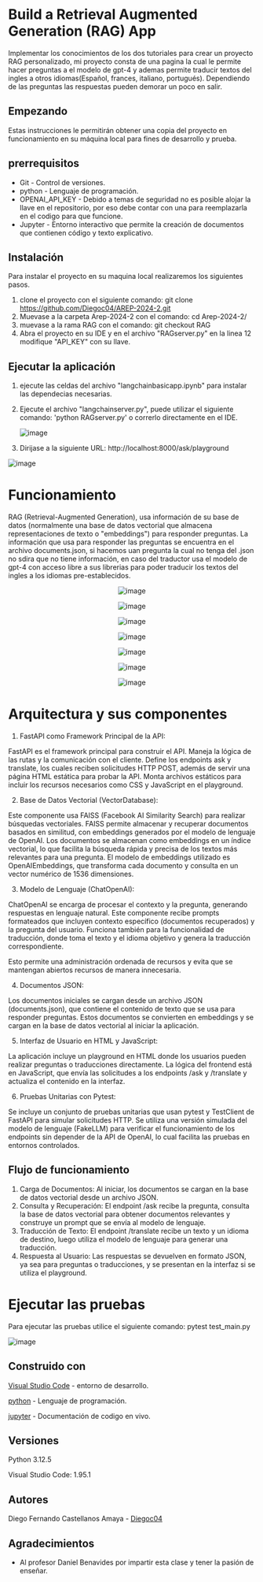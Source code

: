 # Build a Retrieval Augmented Generation (RAG) App
Implementar los conocimientos de los dos tutoriales para crear un proyecto RAG personalizado, mi proyecto consta de una pagina la cual le permite hacer preguntas a el modelo de gpt-4 y ademas permite traducir textos del ingles a otros idiomas(Español, frances, italiano, portugués). Dependiendo de las preguntas las respuestas pueden demorar un poco en salir.

## Empezando
Estas instrucciones le permitirán obtener una copia del proyecto en funcionamiento en su máquina local para fines de desarrollo y prueba.

## prerrequisitos
* Git - Control de versiones.
* python - Lenguaje de programación.
* OPENAI_API_KEY - Debido a temas de seguridad no es posible alojar la llave en el repositorio, por eso debe contar con una para reemplazarla en el codigo para que funcione.
* Jupyter - Entorno interactivo que permite la creación de documentos que contienen código y texto explicativo.

## Instalación 
Para instalar el proyecto en su maquina local realizaremos los siguientes pasos.

1. clone el proyecto con el siguiente comando: git clone https://github.com/Diegoc04/AREP-2024-2.git
2. Muevase a la carpeta Arep-2024-2 con el comando: cd Arep-2024-2/
3. muevase a la rama RAG con el comando: git checkout RAG
4. Abra el proyecto en su IDE y en el archivo "RAGserver.py" en la linea 12 modifique "API_KEY" con su llave.

## Ejecutar la aplicación

1. ejecute las celdas del archivo "langchainbasicapp.ipynb" para instalar las dependecias necesarias.

2. Ejecute el archivo "langchainserver.py", puede utilizar el siguiente comando: 'python RAGserver.py' o correrlo directamente en el IDE.

   ![image](https://github.com/user-attachments/assets/e004521e-750d-4738-8f39-2df1e3530f85)


3. Dirijase a la siguiente URL: http://localhost:8000/ask/playground

![image](https://github.com/user-attachments/assets/e6d13cf1-2f3d-4e13-a890-7b9c6713359b)


# Funcionamiento

RAG (Retrieval-Augmented Generation),  usa información de su base de datos (normalmente una base de datos vectorial que almacena representaciones de texto o "embeddings") para responder preguntas.
La información que usa para responder las preguntas se encuentra en el archivo documents.json, si hacemos uan pregunta la cual no tenga del .json no sdira que no tiene información, en caso del traductor usa el modelo de gpt-4 con acceso libre a sus librerias para poder traducir los textos del ingles a los idiomas pre-establecidos.


<p align="center">
  <img src="https://github.com/user-attachments/assets/c79ea30a-1229-4df6-8f3a-308eb9094853" alt="image">
</p>
<p align="center">
  <img src="https://github.com/user-attachments/assets/24af3e3e-a100-4d61-a72a-585549f9d8f3" alt="image">
</p>
<p align="center">
  <img src="https://github.com/user-attachments/assets/d0844c39-fdae-4014-85c4-f436f7ce7388" alt="image">
</p>
<p align="center">
  <img src="https://github.com/user-attachments/assets/7bf4efbc-5ece-4dd1-8dc2-1c8c4f4ef89c" alt="image">
</p>
<p align="center">
  <img src="https://github.com/user-attachments/assets/422c0d67-fc82-4efc-b299-e3d85c1232b8" alt="image">
</p>
<p align="center">
  <img src="https://github.com/user-attachments/assets/1133a268-4616-4be0-a753-017aae80cbf6" alt="image">
</p>
<p align="center">
  <img src="https://github.com/user-attachments/assets/947fa8e6-653e-43d6-a519-5f557a339580" alt="image">
</p>




# Arquitectura y sus componentes

1. FastAPI como Framework Principal de la API:
   
FastAPI es el framework principal para construir el API. Maneja la lógica de las rutas y la comunicación con el cliente.
Define los endpoints ask y translate, los cuales reciben solicitudes HTTP POST, además de servir una página HTML estática para probar la API.
Monta archivos estáticos para incluir los recursos necesarios como CSS y JavaScript en el playground.

2. Base de Datos Vectorial (VectorDatabase):
   
Este componente usa FAISS (Facebook AI Similarity Search) para realizar búsquedas vectoriales.
FAISS permite almacenar y recuperar documentos basados en similitud, con embeddings generados por el modelo de lenguaje de OpenAI.
Los documentos se almacenan como embeddings en un índice vectorial, lo que facilita la búsqueda rápida y precisa de los textos más relevantes para una pregunta.
El modelo de embeddings utilizado es OpenAIEmbeddings, que transforma cada documento y consulta en un vector numérico de 1536 dimensiones.

3. Modelo de Lenguaje (ChatOpenAI):
   
ChatOpenAI se encarga de procesar el contexto y la pregunta, generando respuestas en lenguaje natural.
Este componente recibe prompts formateados que incluyen contexto específico (documentos recuperados) y la pregunta del usuario.
Funciona también para la funcionalidad de traducción, donde toma el texto y el idioma objetivo y genera la traducción correspondiente.

Esto permite una administración ordenada de recursos y evita que se mantengan abiertos recursos de manera innecesaria.

4. Documentos JSON:
   
Los documentos iniciales se cargan desde un archivo JSON (documents.json), que contiene el contenido de texto que se usa para responder preguntas.
Estos documentos se convierten en embeddings y se cargan en la base de datos vectorial al iniciar la aplicación.

5. Interfaz de Usuario en HTML y JavaScript:
   
La aplicación incluye un playground en HTML donde los usuarios pueden realizar preguntas o traducciones directamente.
La lógica del frontend está en JavaScript, que envía las solicitudes a los endpoints /ask y /translate y actualiza el contenido en la interfaz.

6. Pruebas Unitarias con Pytest:
   
Se incluye un conjunto de pruebas unitarias que usan pytest y TestClient de FastAPI para simular solicitudes HTTP.
Se utiliza una versión simulada del modelo de lenguaje (FakeLLM) para verificar el funcionamiento de los endpoints sin depender de la API de OpenAI, lo cual facilita las pruebas en entornos controlados.

## Flujo de funcionamiento

1. Carga de Documentos: Al iniciar, los documentos se cargan en la base de datos vectorial desde un archivo JSON.
2. Consulta y Recuperación: El endpoint /ask recibe la pregunta, consulta la base de datos vectorial para obtener documentos relevantes y construye un prompt que se envía al modelo de lenguaje.
3. Traducción de Texto: El endpoint /translate recibe un texto y un idioma de destino, luego utiliza el modelo de lenguaje para generar una traducción.
4. Respuesta al Usuario: Las respuestas se devuelven en formato JSON, ya sea para preguntas o traducciones, y se presentan en la interfaz si se utiliza el playground.


# Ejecutar las pruebas 

Para ejecutar las pruebas utilice el siguiente comando: pytest test_main.py

![image](https://github.com/user-attachments/assets/4be67840-e835-4058-b419-de7cbb725002)

## Construido con
[Visual Studio Code]([https://netbeans.apache.org/front/main/download/nb22/](https://code.visualstudio.com/)) - entorno de desarrollo.

[python]([https://www.java.com/es/](https://www.python.org/)) - Lenguaje de programación.

[jupyter]([https://www.docker.com/](https://jupyter.org/)) - Documentación de codigo en vivo.

## Versiones 
Python 3.12.5

Visual Studio Code: 1.95.1

## Autores
Diego Fernando Castellanos Amaya - [Diegoc04](https://github.com/Diegoc04)

## Agradecimientos
* Al profesor Daniel Benavides por impartir esta clase y tener la pasión de enseñar.
